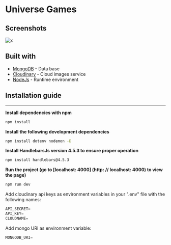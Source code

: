 # Universe Games

## Screenshots
![x](screenshots/image6)

## Built with

* [MongoDB](https://www.mongodb.com/cloud) - Data base
* [Cloudinary](https://cloudinary.com/) - Cloud images service
* [NodeJs](https://nodejs.org/es/) - Runtime environment

## Installation guide

---

**Install dependencies with npm**

```bash
npm install
```

**Install the following development dependencies**

```bash
npm install dotenv nodemon -D
```

**Install HandlebarsJs version 4.5.3 to ensure proper operation**

```bash
npm install handlebars@4.5.3
```

**Run the project (go to [localhost: 4000] (http: // localhost: 4000) to view the page)**

```bash
npm run dev
```

Add cloudinary api keys as environment variables in your ".env" file with the following names:

```jsx
API_SECRET=
API_KEY=
CLOUDNAME=
```

Add mongo URI as environment variable:

```jsx
MONGODB_URI= 
```
